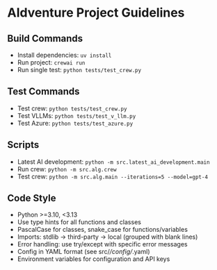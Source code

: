 # AIdventure Project Guidelines

## Build Commands
- Install dependencies: `uv install`
- Run project: `crewai run`
- Run single test: `python tests/test_crew.py`

## Test Commands
- Test crew: `python tests/test_crew.py`
- Test VLLMs: `python tests/test_v_llm.py`
- Test Azure: `python tests/test_azure.py`

## Scripts
- Latest AI development: `python -m src.latest_ai_development.main`
- Run crew: `python -m src.alg.crew`
- Test crew: `python -m src.alg.main --iterations=5 --model=gpt-4`

## Code Style
- Python >=3.10, <3.13
- Use type hints for all functions and classes
- PascalCase for classes, snake_case for functions/variables
- Imports: stdlib → third-party → local (grouped with blank lines)
- Error handling: use try/except with specific error messages
- Config in YAML format (see src/*/config/*.yaml)
- Environment variables for configuration and API keys